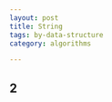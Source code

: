 ```yaml
---
layout: post
title: String
tags: by-data-structure
category: algorithms

---
```


<script src="https://gist.github.com/selimslab/d4b3eefa5a53a726051911caae54d3a4.js"></script>

## 2

<script src="https://gist.github.com/selimslab/cfaf15482f4daea98966a8cfca62c595.js"></script>

